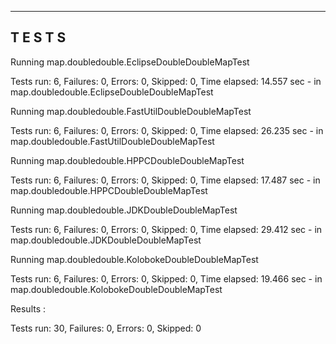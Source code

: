 -------------------------------------------------------
 T E S T S
-------------------------------------------------------

Running map.doubledouble.EclipseDoubleDoubleMapTest

Tests run: 6, Failures: 0, Errors: 0, Skipped: 0, Time elapsed: 14.557 sec - in map.doubledouble.EclipseDoubleDoubleMapTest

Running map.doubledouble.FastUtilDoubleDoubleMapTest

Tests run: 6, Failures: 0, Errors: 0, Skipped: 0, Time elapsed: 26.235 sec - in map.doubledouble.FastUtilDoubleDoubleMapTest

Running map.doubledouble.HPPCDoubleDoubleMapTest

Tests run: 6, Failures: 0, Errors: 0, Skipped: 0, Time elapsed: 17.487 sec - in map.doubledouble.HPPCDoubleDoubleMapTest

Running map.doubledouble.JDKDoubleDoubleMapTest

Tests run: 6, Failures: 0, Errors: 0, Skipped: 0, Time elapsed: 29.412 sec - in map.doubledouble.JDKDoubleDoubleMapTest

Running map.doubledouble.KolobokeDoubleDoubleMapTest

Tests run: 6, Failures: 0, Errors: 0, Skipped: 0, Time elapsed: 19.466 sec - in map.doubledouble.KolobokeDoubleDoubleMapTest



Results :

Tests run: 30, Failures: 0, Errors: 0, Skipped: 0

